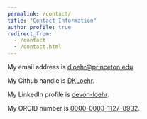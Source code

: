 ```yaml
---
permalink: /contact/
title: "Contact Information"
author_profile: true
redirect_from:
  - /contact
  - /contact.html
---
```


My email address is [dloehr@princeton.edu](mailto:dloehr@princeton.edu).

My Github handle is [DKLoehr](https://github.com/DKLoehr).

My LinkedIn profile is [devon-loehr](https://www.linkedin.com/in/devon-loehr).

My ORCID number is [0000-0003-1127-8932](http://orcid.org/0000-0003-1127-8932).
